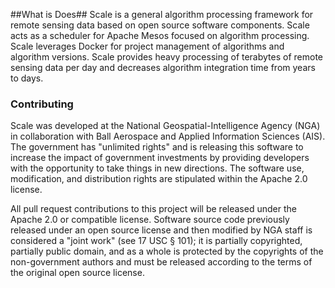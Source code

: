 ##What is Does##
Scale is a general algorithm processing framework for remote sensing data based on open source software components.  Scale acts as a scheduler for Apache Mesos focused on algorithm processing.  Scale leverages Docker for project management of algorithms and algorithm versions.  Scale provides heavy processing of terabytes of remote sensing data per day and decreases algorithm integration time from years to days.  

### Contributing
Scale was developed at the National Geospatial-Intelligence Agency (NGA) in collaboration with Ball Aerospace and Applied Information Sciences (AIS). The government has "unlimited rights" and is releasing this software to increase the impact of government investments by providing developers with the opportunity to take things in new directions. The software use, modification, and distribution rights are stipulated within the Apache 2.0 license.

All pull request contributions to this project will be released under the Apache 2.0 or compatible license. Software source code previously released under an open source license and then modified by NGA staff is considered a "joint work" (see 17 USC § 101); it is partially copyrighted, partially public domain, and as a whole is protected by the copyrights of the non-government authors and must be released according to the terms of the original open source license.
